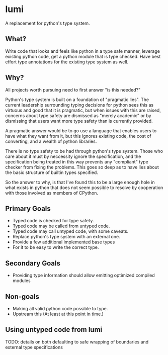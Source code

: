 # lumi
A replacement for python's type system.

## What?

Write code that looks and feels like python in a type safe manner,
leverage existing python code, get a python module that is type checked.
Have best effort type annotations for the existing type system as well.


## Why?

All projects worth pursuing need to first answer "is this needed?"

Python's type system is built on a foundation of "pragmatic lies".
The current leadership surrounding typing decisions for python sees this as
virtuous and good that it is pragmatic, but when issues with this are raised,
concerns about type safety are dismissed as "merely academic" or by dismissing
that users want more type safety than is currently provided.

A pragmatic answer would be to go use a language that enables users to have
what they want from it, but this ignores existing code, the cost of converting,
and a wealth of python libraries.

There is no type safety to be had through python's type system.
Those who care about it must by neccessity ignore the specification,
and the specification being treated in this way prevents any
"compliant" type checker from fixing the problems. This goes so deep as to have
lies about the basic structure of builtin types specified.

So the answer to why, is that I've found this to be a large enough hole in
what exists in python that does not seem possible to resolve by
cooperation with those involved as members of CPython.


## Primary Goals

- Typed code is checked for type safety.
- Typed code may be called from untyped code.
- Typed code may call untyped code, with some caveats.
- Replace python's type system with an external one.
- Provide a few additional implemented base types
- For it to be easy to write the correct type.

## Secondary Goals

- Providing type information should allow emitting optimized compiled modules

## Non-goals

- Making all valid python code possible to type.
- Upstream this (At least at this point in time.)


## Using untyped code from lumi

TODO: details on both defaulting to safe wrapping of boundaries and external type specifications